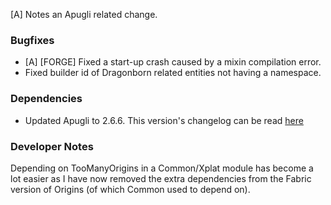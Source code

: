 [A] Notes an Apugli related change.

### Bugfixes
- [A] [FORGE] Fixed a start-up crash caused by a mixin compilation error.
- Fixed builder id of Dragonborn related entities not having a namespace.

### Dependencies
- Updated Apugli to 2.6.6. This version's changelog can be read [here](https://github.com/MerchantPug/apugli/releases/tag/2.6.6%2B1.20.1)

### Developer Notes
Depending on TooManyOrigins in a Common/Xplat module has become a lot easier as I have now removed the extra dependencies from the Fabric version of Origins (of which Common used to depend on).